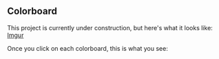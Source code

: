 ## Colorboard

This project is currently under construction, but here's what it looks like:
[Imgur](https://imgur.com/Zdv2QN6)

Once you click on each colorboard, this is what you see:
[](https://i.imgur.com/itmEm8Z.png)